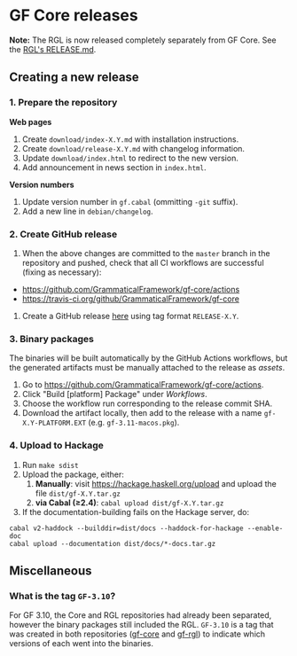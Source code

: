 # GF Core releases

**Note:**
The RGL is now released completely separately from GF Core.
See the [RGL's RELEASE.md](https://github.com/GrammaticalFramework/gf-rgl/blob/master/RELEASE.md).

## Creating a new release

### 1. Prepare the repository

**Web pages**

1. Create `download/index-X.Y.md` with installation instructions.
1. Create `download/release-X.Y.md` with changelog information.
1. Update `download/index.html` to redirect to the new version.
1. Add announcement in news section in `index.html`.

**Version numbers**

1. Update version number in `gf.cabal` (ommitting `-git` suffix).
1. Add a new line in `debian/changelog`.

### 2. Create GitHub release

1. When the above changes are committed to the `master` branch in the repository
  and pushed, check that all CI workflows are successful (fixing as necessary):
  - <https://github.com/GrammaticalFramework/gf-core/actions>
  - <https://travis-ci.org/github/GrammaticalFramework/gf-core>
1. Create a GitHub release [here](https://github.com/GrammaticalFramework/gf-core/releases/new) using tag format `RELEASE-X.Y`.

### 3. Binary packages

The binaries will be built automatically by the GitHub Actions workflows,
but the generated artifacts must be manually attached to the release as _assets_.

1. Go to <https://github.com/GrammaticalFramework/gf-core/actions>.
1. Click "Build [platform] Package" under _Workflows_.
1. Choose the workflow run corresponding to the release commit SHA.
1. Download the artifact locally, then add to the release with a name `gf-X.Y-PLATFORM.EXT` (e.g. `gf-3.11-macos.pkg`).

### 4. Upload to Hackage

1. Run `make sdist`
1. Upload the package, either:
    1. **Manually**: visit <https://hackage.haskell.org/upload> and upload the file `dist/gf-X.Y.tar.gz`
    2. **via Cabal (≥2.4)**: `cabal upload dist/gf-X.Y.tar.gz`
1. If the documentation-building fails on the Hackage server, do:
```
cabal v2-haddock --builddir=dist/docs --haddock-for-hackage --enable-doc
cabal upload --documentation dist/docs/*-docs.tar.gz
```

## Miscellaneous

### What is the tag `GF-3.10`?

For GF 3.10, the Core and RGL repositories had already been separated, however
the binary packages still included the RGL. `GF-3.10` is a tag that was created
in both repositories ([gf-core](https://github.com/GrammaticalFramework/gf-core/releases/tag/GF-3.10) and [gf-rgl](https://github.com/GrammaticalFramework/gf-rgl/releases/tag/GF-3.10)) to indicate which versions of each went into the binaries.
